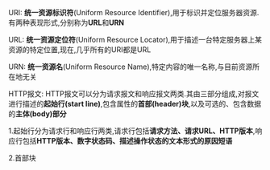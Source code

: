 
URI: **统一资源标识符**(Uniform Resource Identifier),用于标识并定位服务器资源.有两种表现形式,分别称为**URL**和**URN**

URL: **统一资源定位符**(Uniform Resource Locator),用于描述一台特定服务器上某资源的特定位置,现在,几乎所有的URI都是URL

URN: **统一资源名**(Uniform Resource Name),特定内容的唯一名称,与目前资源所在地无关

HTTP报文: HTTP报文可以分为请求报文和响应报文两类.其由三部分组成,对报文进行描述的**起始行(start line)**,包含属性的**首部(header)块**,以及可选的、包含数据的**主体(body)部分**

1.起始行分为请求行和响应行两类,请求行包括**请求方法、请求URL、HTTP版本**,响应行包括**HTTP版本、数字状态码、描述操作状态的文本形式的原因短语**

2.首部块